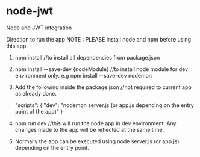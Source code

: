 # node-jwt
Node and JWT integration

Direction to run the app
NOTE : PLEASE install node and npm before using this app.

1. npm install //to install all dependencies from package.json
2. npm install --save-dev {nodeModule} //to install node module for dev environment only.
    e.g npm install --save-dev nodemon
3. Add the following inside the package.json //not required to current app as already done.

    "scripts": {
        "dev": "nodemon server.js (or app.js depending on the entry point of the app)"
    }

4. npm run dev //this will run the node app in dev environment. Any changes made to the app will be reflected at the same time.
5. Normally the app can be executed using node server.js (or app.js) depending on the entry point.
